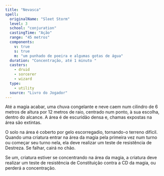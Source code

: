 ```yaml
---
title: "Nevasca"
spell:
  originalName: "Sleet Storm"
  level: 3
  school: "conjuration"
  castingTime: "Ação"
  range: "45 metros"
  components:
    v: true
    s: true
    m: "um punhado de poeira e algumas gotas de água"
  duration: "Concentração, até 1 minuto "
  casters:
    - druid
    - sorcerer
    - wizard
  type:
    - utility
  source: "Livro do Jogador"
---
```


Até a magia acabar, uma chuva congelante e neve caem num cilindro de 6 metros de altura por 12 metros de raio, centrado num ponto, à sua escolha, dentro do alcance. A área é de escuridão densa e, chamas expostas na área são extintas.

O solo na área é coberto por gelo escorregadio, tornando-o terreno difícil. Quando uma criatura entrar na área da magia pela primeira vez num turno ou começar seu turno nela, ela deve realizar um teste de resistência de Destreza. Se falhar, cairá no chão.

Se um, criatura estiver se concentrando na área da magia, a criatura deve realizar um teste de resistência de Constituição contra a CD da magia, ou perderá a concentração.
